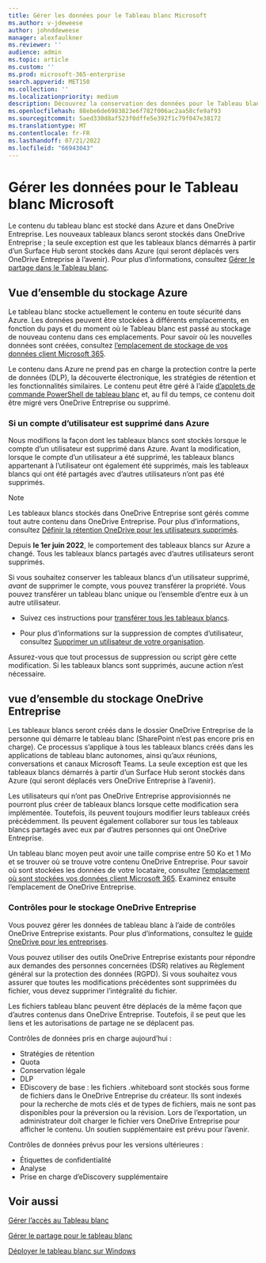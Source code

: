```yaml
---
title: Gérer les données pour le Tableau blanc Microsoft
ms.author: v-jdeweese
author: johnddeweese
manager: alexfaulkner
ms.reviewer: ''
audience: admin
ms.topic: article
ms.custom: ''
ms.prod: microsoft-365-enterprise
search.appverid: MET150
ms.collection: ''
ms.localizationpriority: medium
description: Découvrez la conservation des données pour le Tableau blanc Microsoft dans Azure et OneDrive Entreprise.
ms.openlocfilehash: 88ebe6de6983823e6f782f006ac2aa58cfe9af93
ms.sourcegitcommit: 5aed330d8af523f0dffe5e392f1c79f047e38172
ms.translationtype: MT
ms.contentlocale: fr-FR
ms.lasthandoff: 07/21/2022
ms.locfileid: "66943043"
---
```

# <a name="manage-data-for-microsoft-whiteboard"></a>Gérer les données pour le Tableau blanc Microsoft

Le contenu du tableau blanc est stocké dans Azure et dans OneDrive Entreprise. Les nouveaux tableaux blancs seront stockés dans OneDrive Entreprise ; la seule exception est que les tableaux blancs démarrés à partir d’un Surface Hub seront stockés dans Azure (qui seront déplacés vers OneDrive Entreprise à l’avenir). Pour plus d’informations, consultez [Gérer le partage dans le Tableau blanc](manage-sharing-organizations.md).

## <a name="azure-storage-overview"></a>Vue d’ensemble du stockage Azure

Le tableau blanc stocke actuellement le contenu en toute sécurité dans Azure. Les données peuvent être stockées à différents emplacements, en fonction du pays et du moment où le Tableau blanc est passé au stockage de nouveau contenu dans ces emplacements. Pour savoir où les nouvelles données sont créées, consultez [l’emplacement de stockage de vos données client Microsoft 365](/microsoft-365/enterprise/o365-data-locations). 

Le contenu dans Azure ne prend pas en charge la protection contre la perte de données (DLP), la découverte électronique, les stratégies de rétention et les fonctionnalités similaires. Le contenu peut être géré à l’aide [d’applets de commande PowerShell de tableau blanc](/powershell/module/whiteboard/) et, au fil du temps, ce contenu doit être migré vers OneDrive Entreprise ou supprimé.

### <a name="if-a-user-account-is-deleted-in-azure"></a>Si un compte d’utilisateur est supprimé dans Azure

Nous modifions la façon dont les tableaux blancs sont stockés lorsque le compte d’un utilisateur est supprimé dans Azure. Avant la modification, lorsque le compte d’un utilisateur a été supprimé, les tableaux blancs appartenant à l’utilisateur ont également été supprimés, mais les tableaux blancs qui ont été partagés avec d’autres utilisateurs n’ont pas été supprimés.

>[!NOTE]
> Les tableaux blancs stockés dans OneDrive Entreprise sont gérés comme tout autre contenu dans OneDrive Entreprise. Pour plus d’informations, consultez [Définir la rétention OneDrive pour les utilisateurs supprimés](/onedrive/set-retention).

Depuis **le 1er juin 2022**, le comportement des tableaux blancs sur Azure a changé. Tous les tableaux blancs partagés avec d’autres utilisateurs seront supprimés.

Si vous souhaitez conserver les tableaux blancs d’un utilisateur supprimé, *avant* de supprimer le compte, vous pouvez transférer la propriété. Vous pouvez transférer un tableau blanc unique ou l’ensemble d’entre eux à un autre utilisateur. 

- Suivez ces instructions pour [transférer tous les tableaux blancs](/powershell/module/whiteboard/invoke-transferallwhiteboards).

- Pour plus d’informations sur la suppression de comptes d’utilisateur, consultez [Supprimer un utilisateur de votre organisation](/microsoft-365/admin/add-users/delete-a-user).

Assurez-vous que tout processus de suppression ou script gère cette modification. Si les tableaux blancs sont supprimés, aucune action n’est nécessaire. 

## <a name="onedrive-for-business-storage-overview"></a>vue d’ensemble du stockage OneDrive Entreprise

Les tableaux blancs seront créés dans le dossier OneDrive Entreprise de la personne qui démarre le tableau blanc (SharePoint n’est pas encore pris en charge). Ce processus s’applique à tous les tableaux blancs créés dans les applications de tableau blanc autonomes, ainsi qu’aux réunions, conversations et canaux Microsoft Teams. La seule exception est que les tableaux blancs démarrés à partir d’un Surface Hub seront stockés dans Azure (qui seront déplacés vers OneDrive Entreprise à l’avenir).

Les utilisateurs qui n’ont pas OneDrive Entreprise approvisionnés ne pourront plus créer de tableaux blancs lorsque cette modification sera implémentée. Toutefois, ils peuvent toujours modifier leurs tableaux créés précédemment. Ils peuvent également collaborer sur tous les tableaux blancs partagés avec eux par d’autres personnes qui ont OneDrive Entreprise.

Un tableau blanc moyen peut avoir une taille comprise entre 50 Ko et 1 Mo et se trouver où se trouve votre contenu OneDrive Entreprise. Pour savoir où sont stockées les données de votre locataire, consultez [l’emplacement où sont stockées vos données client Microsoft 365](/microsoft-365/enterprise/o365-data-locations). Examinez ensuite l’emplacement de OneDrive Entreprise.

### <a name="controls-for-onedrive-for-business-storage"></a>Contrôles pour le stockage OneDrive Entreprise 

Vous pouvez gérer les données de tableau blanc à l’aide de contrôles OneDrive Entreprise existants. Pour plus d’informations, consultez le [guide OneDrive pour les entreprises](/onedrive/plan-onedrive-enterprise).

Vous pouvez utiliser des outils OneDrive Entreprise existants pour répondre aux demandes des personnes concernées (DSR) relatives au Règlement général sur la protection des données (RGPD). Si vous souhaitez vous assurer que toutes les modifications précédentes sont supprimées du fichier, vous devez supprimer l’intégralité du fichier.

Les fichiers tableau blanc peuvent être déplacés de la même façon que d’autres contenus dans OneDrive Entreprise. Toutefois, il se peut que les liens et les autorisations de partage ne se déplacent pas.

Contrôles de données pris en charge aujourd’hui :

- Stratégies de rétention
- Quota
- Conservation légale
- DLP
- EDiscovery de base : les fichiers .whiteboard sont stockés sous forme de fichiers dans le OneDrive Entreprise du créateur. Ils sont indexés pour la recherche de mots clés et de types de fichiers, mais ne sont pas disponibles pour la préversion ou la révision. Lors de l’exportation, un administrateur doit charger le fichier vers OneDrive Entreprise pour afficher le contenu. Un soutien supplémentaire est prévu pour l’avenir.

Contrôles de données prévus pour les versions ultérieures :

- Étiquettes de confidentialité
- Analyse
- Prise en charge d’eDiscovery supplémentaire

## <a name="see-also"></a>Voir aussi

[Gérer l’accès au Tableau blanc](manage-whiteboard-access-organizations.md)

[Gérer le partage pour le tableau blanc](manage-sharing-organizations.md)

[Déployer le tableau blanc sur Windows](deploy-on-windows-organizations.md)


